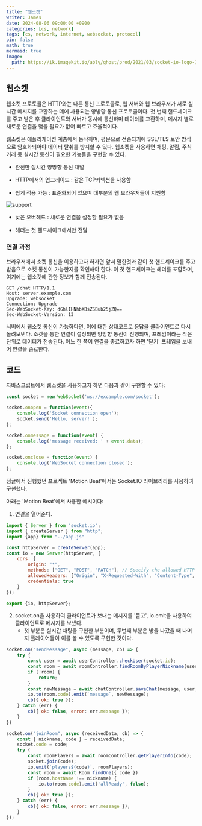 ```yaml
---
title: "웹소켓"
writer: James
date: 2024-08-06 09:00:00 +0900
categories: [cs, network]
tags: [cs, network, internet, websocket, protocol]
pin: false
math: true
mermaid: true
image:
  path: https://ik.imagekit.io/ably/ghost/prod/2021/03/socket-io-logo-1.jpeg?tr=w-1728,q-50
---
```


## 웹소켓  

웹소켓 프로토콜은 HTTP와는 다른 통신 프로토콜로, 웹 서버와 웹 브라우저가 서로 실시간 메시지를 교환하는 데에 사용되는 양방향 통신 프로토콜이다. 첫 번째 핸드셰이크를 주고 받은 후 클라이언트와 서버가 동시에 통신하며 데이터를 교환하며, 메시지 별로 새로운 연결을 맺을 필요가 없어 빠르고 효율적이다.  

웹소켓은 애플리케이션 계층에서 동작하며, 평문으로 전송되기에 SSL/TLS 보안 방식으로 암호화되어야 데이터 탈취를 방지할 수 있다. 웹소켓을 사용하면 채팅, 알림, 주식 거래 등 실시간 통신이 필요한 기능들을 구현할 수 있다.  

- 완전한 실시간 양방향 통신 채널   

- HTTP에서의 업그레이드 : 같은 TCP커넥션을 사용함  

- 쉽게 적용 가능 : 표준화되어 있으며 대부분의 웹 브라우저들이 지원함

![support](https://www.researchgate.net/profile/Silvia-Santano-Guillen/publication/270686334/figure/fig35/AS:614248535310349@1523459671310/WebSocket-browser-support-25.png)

- 낮은 오버헤드 : 새로운 연결을 설정할 필요가 없음
  
- 헤더는 첫 핸드셰이크에서만 전달  

### 연결 과정  

브라우저에서 소켓 통신을 이용하고자 하자면 앞서 말한것과 같이 첫 핸드셰이크를 주고 받음으로 소켓 통신이 가능한지를 확인해야 한다. 이 첫 핸드셰이크는 헤더를 포함하며, 여기에는 웹소켓에 관한 정보가 함께 전송된다.  

```http
GET /chat HTTP/1.1
Host: server.example.com
Upgrade: websocket
Connection: Upgrade
Sec-WebSocket-Key: dGhlIHNhbXBsZSBub25jZQ==
Sec-WebSocket-Version: 13
```

서버에서 웹소켓 통신이 가능하다면, 이에 대한 상태코드로 응답을 클라이언트로 다시 돌려보낸다. 소켓을 통한 연결이 설정되면 양방향 통신이 진행되며, 프레임이라는 작은 단위로 데이터가 전송된다. 어느 한 쪽이 연결을 종료하고자 하면 '닫기' 프레임을 보내어 연결을 종료한다.  

## 코드  

자바스크립트에서 웹소켓을 사용하고자 하면 다음과 같이 구현할 수 있다:  

```javascript
const socket = new WebSocket('ws://excample.com/socket');

socket.onopen = function(event){
    console.log('Socket connection open');
    socket.send('Hello, server!');
};

socket.onmessage = function(event) {
    console.log('message received: ' + event.data);
};

socket.onclose = function(event) {
    console.log('WebSocket connection closed');
};
```

정글에서 진행했던 프로젝트 'Motion Beat'에서는 Socket.IO 라이브러리를 사용하여 구현했다.  

아래는 'Motion Beat'에서 사용한 예시이다: 

1. 연결을 열어준다.  
```javascript
import { Server } from "socket.io";
import { createServer } from "http";
import {app} from "../app.js"

const httpServer = createServer(app);
const io = new Server(httpServer, {
    cors: {
        origin: "*",
        methods: ["GET", "POST", "PATCH"], // Specify the allowed HTTP methods
        allowedHeaders: ["Origin", "X-Requested-With", "Content-Type", "Accept", "Authorization"], // Specify the allowed headers
        credentials: true
    }
});

export {io, httpServer};
```

2. socket.on을 사용하여 클라이언트가 보내는 메시지를 '듣고', io.emit을 사용하여 클라이언트로 메시지를 보냈다.  
   - 첫 부분은 실시간 채팅을 구현한 부분이며, 두번째 부분은 방을 나갔을 때 나머지 플레이어들이 이를 볼 수 있도록 구현한 것이다.  
```javascript
socket.on("sendMessage", async (message, cb) => {
    try {
        const user = await userController.checkUser(socket.id);
        const room = await roomController.findRoomByPlayerNickname(user.nickname);
        if (!room) {
            return;
        }
        const newMessage = await chatController.saveChat(message, user, room.code);
        io.to(room.code).emit(`message`, newMessage);
        cb({ ok: true });
    } catch (err) {
        cb({ ok: false, error: err.message });
    }
})     

socket.on("joinRoom", async (receivedData, cb) => {
    const { nickname, code } = receivedData;
    socket.code = code;
    try {
        const roomPlayers = await roomController.getPlayerInfo(code);
        socket.join(code);
        io.emit(`players${code}`, roomPlayers);
        const room = await Room.findOne({ code })
        if (room.hostName !== nickname) {
            io.to(room.code).emit('allReady', false);
        }
        cb({ ok: true });
    } catch (err) {
        cb({ ok: false, error: err.message });
    }
});
```
